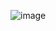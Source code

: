 ![image](https://github.com/Sumitdhamane/factors/assets/162913554/f4a1ef17-b871-4297-962e-fb13561fff3e)
